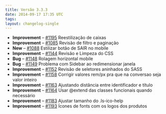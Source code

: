```yaml
---
title: Versão 3.3.3
date: 2014-09-17 17:35 UTC
tags:
layout: changelog-single
---
```


<ul class="ls-no-list-style ls-no-margin-left">
  <li>
    <strong class="ls-tag-success">Improvement</strong>
    – <a href="https://github.com/locaweb/locawebstyle/issues/1195" class="commit-url">#1195</a> Reestilização de caixas
  </li>
  <li>
    <strong class="ls-tag-success">Improvement</strong>
    – <a href="https://github.com/locaweb/locawebstyle/issues/1085" class="commit-url">#1085</a> Revisão de filtro e paginação
  </li>
  <li>
    <strong class="ls-tag-success">New</strong>
    – <a href="https://github.com/locaweb/locawebstyle/issues/1088" class="commit-url">#1088</a> Estilizar botão de SAIR no mobile
  </li>
  <li>
    <strong class="ls-tag-success">Improvement</strong>
    – <a href="https://github.com/locaweb/locawebstyle/issues/1144" class="commit-url">#1144</a> Revisão e Limpeza do CSS
  </li>
  <li>
    <strong class="ls-tag-success">Bug</strong>
    – <a href="https://github.com/locaweb/locawebstyle/issues/1148" class="commit-url">#1148</a> Rolagem horizontal mobile
  </li>
  <li>
    <strong class="ls-tag-success">Bug</strong>
    – <a href="https://github.com/locaweb/locawebstyle/issues/1149" class="commit-url">#1149</a> Problema com Sidebar ao redimensionar janela
  </li>
  <li>
    <strong class="ls-tag-success">Improvement</strong>
    – <a href="https://github.com/locaweb/locawebstyle/issues/1152" class="commit-url">#1152</a> Revisão de seletores aninhados do SASS
  </li>
  <li>
    <strong class="ls-tag-success">Improvement</strong>
    – <a href="https://github.com/locaweb/locawebstyle/issues/1158" class="commit-url">#1158</a> Corrigir valores rem/px pra que na conversao seja valor inteiro
  </li>
  <li>
    <strong class="ls-tag-success">Improvement</strong>
    – <a href="https://github.com/locaweb/locawebstyle/issues/1163" class="commit-url">#1163</a> Ajustando distância entre identificador e título
  </li>
  <li>
    <strong class="ls-tag-success">Improvement</strong>
    – <a href="https://github.com/locaweb/locawebstyle/issues/1164" class="commit-url">#1164</a> Usar @extend das classes funcionais quando necessário
  </li>
  <li>
    <strong class="ls-tag-success">Improvement</strong>
    – <a href="https://github.com/locaweb/locawebstyle/issues/1183" class="commit-url">#1183</a> Ajustar tamanho do .ls-ico-help
  </li>
  <li>
    <strong class="ls-tag-success">Improvement</strong>
    – <a href="https://github.com/locaweb/locawebstyle/issues/1193" class="commit-url">#1193</a> Ícones de fonts com os logos dos produtos
  </li>
</ul>
